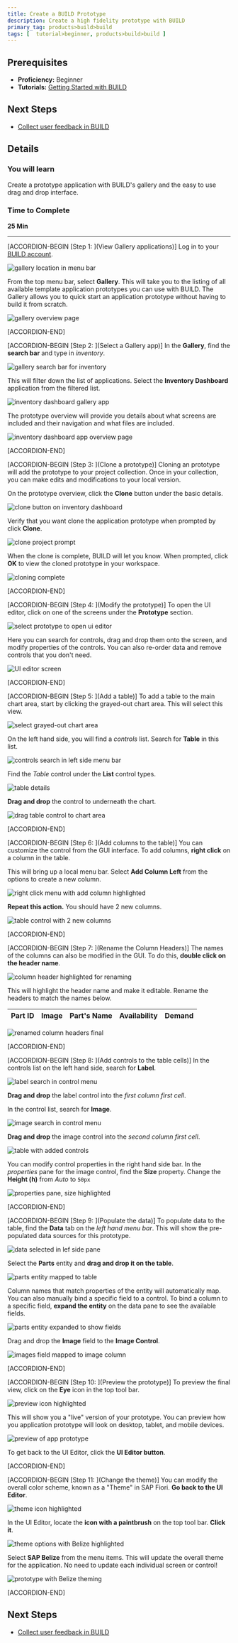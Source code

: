 ```yaml
---
title: Create a BUILD Prototype
description: Create a high fidelity prototype with BUILD
primary_tag: products>build>build
tags: [  tutorial>beginner, products>build>build ]
---
```


## Prerequisites  
 - **Proficiency:** Beginner
 - **Tutorials:** [Getting Started with BUILD](http://www.sap.com/developer/tutorials/build-getting-started.html)


## Next Steps
 - [Collect user feedback in BUILD](http://www.sap.com/developer/tutorials/build-collect-feedback.html)

## Details
### You will learn  
Create a prototype application with BUILD's gallery and the easy to use drag and drop interface.


### Time to Complete
**25 Min**

---

[ACCORDION-BEGIN [Step 1: ](View Gallery applications)]
Log in to your [BUILD account](https://www.build.me/splashapp/).

![gallery location in menu bar](1.png)

From the top menu bar, select **Gallery**. This will take you to the listing of all available template application prototypes you can use with BUILD. The Gallery allows you to quick start an application prototype without having to build it from scratch.

![gallery overview page](2.png)


[ACCORDION-END]

[ACCORDION-BEGIN [Step 2: ](Select a Gallery app)]
In the **Gallery**, find the **search bar** and type in _inventory_.

![gallery search bar for inventory](3.png)

This will filter down the list of applications. Select the **Inventory Dashboard** application from the filtered list.

![inventory dashboard gallery app](4.png)

The prototype overview will provide you details about what screens are included and their navigation and what files are included.

![inventory dashboard app overview page](5.png)


[ACCORDION-END]


[ACCORDION-BEGIN [Step 3: ](Clone a prototype)]
Cloning an prototype will add the prototype to your project collection. Once in your collection, you can make edits and modifications to your local version.

On the prototype overview, click the **Clone** button under the basic details.

![clone button on inventory dashboard](6.png)

Verify that you want clone the application prototype when prompted by click **Clone**.

![clone project prompt](7.png)

When the clone is complete, BUILD will let you know. When prompted, click **OK** to view the cloned prototype in your workspace.

![cloning complete](8.png)


[ACCORDION-END]

[ACCORDION-BEGIN [Step 4: ](Modify the prototype)]
To open the UI editor, click on one of the screens under the **Prototype** section.

![select prototype to open ui editor](9.png)

Here you can search for controls, drag and drop them onto the screen, and modify properties of the controls. You can also re-order data and remove controls that you don't need.

![UI editor screen](10.png)


[ACCORDION-END]

[ACCORDION-BEGIN [Step 5: ](Add a table)]
To add a table to the main chart area, start by clicking the grayed-out chart area. This will select this view.

![select grayed-out chart area](11.png)

On the left hand side, you will find a _controls_ list. Search for **Table** in this list.

![controls search in left side menu bar](12.png)

Find the *Table* control under the **List** control types.

![table details](13.png)

**Drag and drop** the control to underneath the chart.

![drag table control to chart area](14.png)



[ACCORDION-END]

[ACCORDION-BEGIN [Step 6: ](Add columns to the table)]
You can customize the control from the GUI interface. To add columns, **right click** on a column in the table.

This will bring up a local menu bar. Select **Add Column Left** from the options to create a new column.

![right click menu with add column highlighted](15.png)

**Repeat this action.** You should have 2 new columns.

![table control with 2 new columns](16.png)



[ACCORDION-END]

[ACCORDION-BEGIN [Step 7: ](Rename the Column Headers)]
The names of the columns can also be modified in the GUI. To do this, **double click on the header name**.

![column header highlighted for renaming](17.png)

This will highlight the header name and make it editable. Rename the headers to match the names below.

**Part ID** | **Image** | **Part's Name** | **Availability** | **Demand**
--- | --- | --- | --- | ---

![renamed column headers final](18.png)


[ACCORDION-END]

[ACCORDION-BEGIN [Step 8: ](Add controls to the table cells)]
In the controls list on the left hand side, search for **Label**.

![label search in control menu](19.png)

**Drag and drop** the label control into the _first column first cell_.

In the control list, search for **Image**.

![image search in control menu](20.png)

**Drag and drop** the image control into the _second column first cell_.

![table with added controls](21.png)

You can modify control properties in the right hand side bar. In the _properties_ pane for the image control, find the **Size** property. Change the **Height (h)** from _Auto_ to `50px`

![properties pane, size highlighted](22.png)


[ACCORDION-END]

[ACCORDION-BEGIN [Step 9: ](Populate the data)]
To populate data to the table, find the **Data** tab on the _left hand menu bar_. This will show the pre-populated data sources for this prototype.

![data selected in lef side pane](23.png)

Select the **Parts** entity and **drag and drop it on the table**.

![parts entity mapped to table](24.png)

Column names that match properties of the entity will automatically map. You can also manually bind a specific field to a control. To bind a column to a specific field, **expand the entity** on the data pane to see the available fields.

![parts entity expanded to show fields](24a.png)

Drag and drop the **Image** field to the **Image Control**.

![images field mapped to image column](24b.png)


[ACCORDION-END]

[ACCORDION-BEGIN [Step 10: ](Preview the prototype)]
To preview the final view, click on the **Eye** icon in the top tool bar.

![preview icon highlighted](25.png)

This will show you a "live" version of your prototype. You can preview how you application prototype will look on desktop, tablet, and mobile devices.

![preview of app prototype](26.png)

To get back to the UI Editor, click the **UI Editor button**.


[ACCORDION-END]

[ACCORDION-BEGIN [Step 11: ](Change the theme)]
You can modify the overall color scheme, known as a "Theme" in SAP Fiori. **Go back to the UI Editor**.

![theme icon highlighted](27.png)

In the UI Editor, locate the **icon with a paintbrush** on the top tool bar. **Click it**.

![theme options with Belize highlighted](28.png)

Select **SAP Belize** from the menu items. This will update the overall theme for the application. No need to update each individual screen or control!

![prototype with Belize theming](29.png)


[ACCORDION-END]




## Next Steps
- [Collect user feedback in BUILD](http://www.sap.com/developer/tutorials/build-collect-feedback.html)
